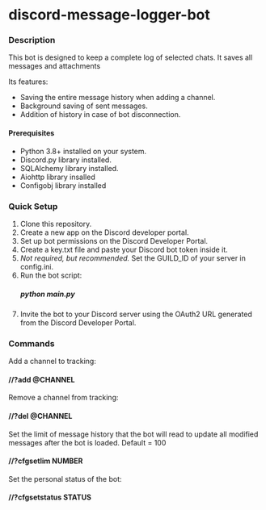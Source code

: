 # discord-message-logger-bot

### Description

This bot is designed to keep a complete log of selected chats. It saves all messages and attachments

Its features:
- Saving the entire message history when adding a channel.
- Background saving of sent messages. 
- Addition of history in case of bot disconnection.

#### Prerequisites
- Python 3.8+ installed on your system.
- Discord.py library installed.
- SQLAlchemy library installed.
- Aiohttp library insalled
- Configobj library installed
  
### Quick Setup
1. Clone this repository.
2. Create a new app on the Discord developer portal.
3. Set up bot permissions on the Discord Developer Portal.
4. Create a key.txt file and paste your Discord bot token inside it.
5. *Not required, but recommended.* Set the GUILD_ID of your server in config.ini.
6. Run the bot script:
   ##### python main.py
7. Invite the bot to your Discord server using the OAuth2 URL generated from the Discord Developer Portal.

### Commands
Add a channel to tracking:
#### //?add @CHANNEL

Remove a channel from tracking:
#### //?del @CHANNEL

Set the limit of message history that the bot will read to update all modified messages after the bot is loaded.
Default = 100
#### //?cfgsetlim NUMBER

Set the personal status of the bot:
#### //?cfgsetstatus STATUS
